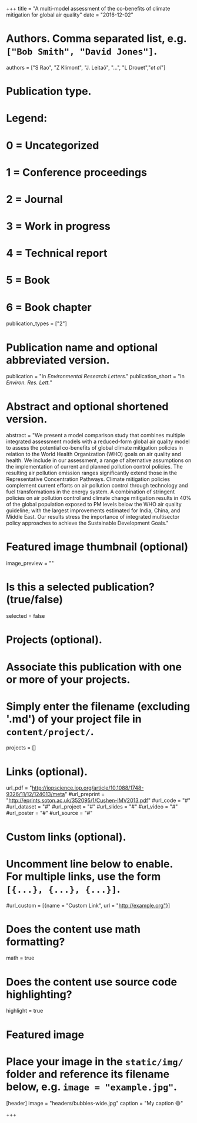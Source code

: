 +++
title = "A multi-model assessment of the co-benefits of climate mitigation for global air quality"
date = "2016-12-02"

# Authors. Comma separated list, e.g. `["Bob Smith", "David Jones"]`.
authors = ["S Rao", "Z Klimont", "J. Leitaõ", "...", "L Drouet","*et al*"]

# Publication type.
# Legend:
# 0 = Uncategorized
# 1 = Conference proceedings
# 2 = Journal
# 3 = Work in progress
# 4 = Technical report
# 5 = Book
# 6 = Book chapter
publication_types = ["2"]

# Publication name and optional abbreviated version.
publication = "In *Environmental Research Letters*."
publication_short = "In *Environ. Res. Lett.*"

# Abstract and optional shortened version.
abstract = "We present a model comparison study that combines multiple integrated assessment models with a reduced-form global air quality model to assess the potential co-benefits of global climate mitigation policies in relation to the World Health Organization (WHO) goals on air quality and health. We include in our assessment, a range of alternative assumptions on the implementation of current and planned pollution control policies. The resulting air pollution emission ranges significantly extend those in the Representative Concentration Pathways. Climate mitigation policies complement current efforts on air pollution control through technology and fuel transformations in the energy system. A combination of stringent policies on air pollution control and climate change mitigation results in 40% of the global population exposed to PM levels below the WHO air quality guideline; with the largest improvements estimated for India, China, and Middle East. Our results stress the importance of integrated multisector policy approaches to achieve the Sustainable Development Goals." 

# Featured image thumbnail (optional)
image_preview = ""

# Is this a selected publication? (true/false)
selected = false

# Projects (optional).
#   Associate this publication with one or more of your projects.
#   Simply enter the filename (excluding '.md') of your project file in `content/project/`.
projects = []

# Links (optional).
url_pdf = "http://iopscience.iop.org/article/10.1088/1748-9326/11/12/124013/meta"
#url_preprint = "http://eprints.soton.ac.uk/352095/1/Cushen-IMV2013.pdf"
#url_code = "#"
#url_dataset = "#"
#url_project = "#"
#url_slides = "#"
#url_video = "#"
#url_poster = "#"
#url_source = "#"

# Custom links (optional).
#   Uncomment line below to enable. For multiple links, use the form `[{...}, {...}, {...}]`.
#url_custom = [{name = "Custom Link", url = "http://example.org"}]

# Does the content use math formatting? 
math = true

# Does the content use source code highlighting?
highlight = true

# Featured image
# Place your image in the `static/img/` folder and reference its filename below, e.g. `image = "example.jpg"`.
[header]
image = "headers/bubbles-wide.jpg"
caption = "My caption :smile:"

+++


